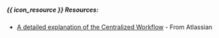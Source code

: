 ##### {{ icon_resource }} Resources:


* [A detailed explanation of the Centralized Workflow](https://www.atlassian.com/git/tutorials/comparing-workflows#centralized-workflow) - From Atlassian
